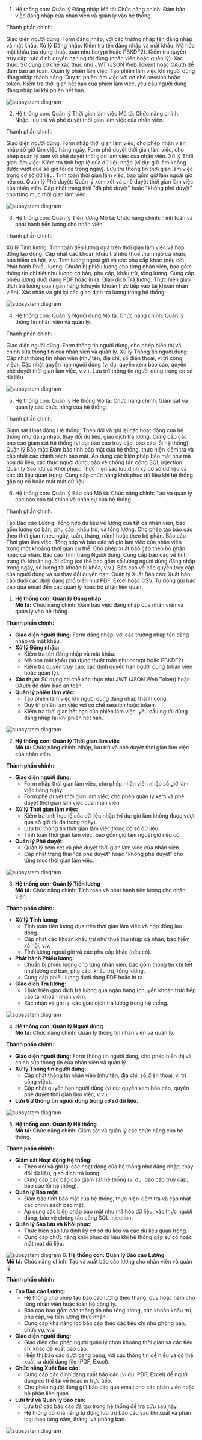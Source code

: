1. Hệ thống con: Quản lý Đăng nhập
Mô tả: Chức năng chính: Đảm bảo việc đăng nhập của nhân viên và quản lý vào hệ thống.

Thành phần chính:

Giao diện người dùng: Form đăng nhập, với các trường nhập tên đăng nhập và mật khẩu.
Xử lý Đăng nhập:
Kiểm tra tên đăng nhập và mật khẩu.
Mã hóa mật khẩu (sử dụng thuật toán như bcrypt hoặc PBKDF2).
Kiểm tra quyền truy cập: xác định quyền hạn người dùng (nhân viên hoặc quản lý).
Xác thực: Sử dụng cơ chế xác thực như JWT (JSON Web Token) hoặc OAuth để đảm bảo an toàn.
Quản lý phiên làm việc:
Tạo phiên làm việc khi người dùng đăng nhập thành công.
Duy trì phiên làm việc với cơ chế session hoặc token.
Kiểm tra thời gian hết hạn của phiên làm việc, yêu cầu người dùng đăng nhập lại khi phiên hết hạn.

![subsystem diagram](https://www.planttext.com/api/plantuml/png/UhzxlqDnIM9HIMbk3bT1Od9sOdggWb9WwSDTY_CKSWxlLJWouKXpNhf2NiR3NMiBb1IgkHGKadCIYuiLbDpoYt8LZan4baP8HZpSlHQNVWK5NGNlp8UxctCLIeeI5KeEhyf3DKUXxF02XLmWgqGX6oYmiXIgoVVmOeMCmviJiSaX6LXOMlbmTsCUa5rQgP0CCX2efXRXDYJV5MHaWcpFERmWLw4CQ49xCiA98GztBSp7eW8gxG8qlAJey1hiAcgvQhaSKlDIGC4A0000__y30000)

2. Hệ thống con: Quản lý Thời gian làm việc
Mô tả: Chức năng chính: Nhập, lưu trữ và phê duyệt thời gian làm việc của nhân viên.

Thành phần chính:

Giao diện người dùng:
Form nhập thời gian làm việc, cho phép nhân viên nhập số giờ làm việc hàng ngày.
Form phê duyệt thời gian làm việc, cho phép quản lý xem và phê duyệt thời gian làm việc của nhân viên.
Xử lý Thời gian làm việc:
Kiểm tra tính hợp lệ của dữ liệu nhập (ví dụ: giờ làm không được vượt quá số giờ tối đa trong ngày).
Lưu trữ thông tin thời gian làm việc trong cơ sở dữ liệu.
Tính toán thời gian làm việc, bao gồm giờ làm ngoài giờ nếu có.
Quản lý Phê duyệt:
Quản lý xem xét và phê duyệt thời gian làm việc của nhân viên.
Cập nhật trạng thái "đã phê duyệt" hoặc "không phê duyệt" cho từng mục thời gian làm việc.


![subsystem diagram](https://www.planttext.com/api/plantuml/png/X90n2i9044NxdEAJNho2bOqM2XQsImp9OdODoKGKIMLXxG44mKebQ67b8XOBtcDFu1LSHNIniHpc_PatSrVNHauieq8aNig28Oj2-Dt2d3SIYRwW5nkrueWuUzPhWJ4tQX7uc7b0aB0yXzySPG8oDkSg1Nrv_qlqZQh-ZmDgQDbwBa0P0-bAnh21JOh4Kc-YVJiMjc_KmIxJ9nc1kBIzyaSeZVKEWs9ga-IeEBTrNE9Zq0y59dfBxYckwnjpmtKoQe_0yal-CYczHYW7pvy-0000__y30000)

3. Hệ thống con: Quản lý Tiền lương
Mô tả: Chức năng chính: Tính toán và phát hành tiền lương cho nhân viên.

Thành phần chính:

Xử lý Tính lương:
Tính toán tiền lương dựa trên thời gian làm việc và hợp đồng lao động.
Cập nhật các khoản khấu trừ như thuế thu nhập cá nhân, bảo hiểm xã hội, v.v.
Tính lương ngoài giờ và các phụ cấp khác (nếu có).
Phát hành Phiếu lương:
Chuẩn bị phiếu lương cho từng nhân viên, bao gồm thông tin chi tiết như lương cơ bản, phụ cấp, khấu trừ, tổng lương.
Cung cấp phiếu lương dưới dạng PDF hoặc in ra.
Giao dịch Trả lương:
Thực hiện giao dịch trả lương qua ngân hàng (chuyển khoản trực tiếp vào tài khoản nhân viên).
Xác nhận và ghi lại các giao dịch trả lương trong hệ thống.

![subsystem diagram](https://www.planttext.com/api/plantuml/png/Z94nQiD044LxdUAZFdSmf73hW8kq6zdiYiXZ8Qq2mRX8vSALSMsmOaA8mP10AYr1nGRVOqwGAsHa6un88Ec6vR_z_yzykRgJMvNPOfG4gOfkbHuYl2gusX0I_u5-pEv1nlthlYGTOX80KQBo7E4rkzrHutTasXBWulHinxua3DYzATZCRmbQlbm9k1xXJiPPz8VUiDka-5omMv8MxVGSeMTyQM7yMi2UYRcgYvyvBetKUI7Si9l36lzE6ZOcf6tWfEvAgxXng-g3zKmGTWjX1E7gYTe9kh4QDsddaK4_axNztr-VqPRtlTyMYBXwBdwDGTe_qg7pSHdJe3EaGNE_Rm000F__0m00)

4. Hệ thống con: Quản lý Người dùng
Mô tả: Chức năng chính: Quản lý thông tin nhân viên và quản lý.

Thành phần chính:

Giao diện người dùng:
Form thông tin người dùng, cho phép hiển thị và chỉnh sửa thông tin của nhân viên và quản lý.
Xử lý Thông tin người dùng:
Cập nhật thông tin nhân viên (như tên, địa chỉ, số điện thoại, vị trí công việc).
Cập nhật quyền hạn người dùng (ví dụ: quyền xem báo cáo, quyền phê duyệt thời gian làm việc, v.v.).
Lưu trữ thông tin người dùng trong cơ sở dữ liệu.

![subsystem diagram](https://www.planttext.com/api/plantuml/png/UhzxlqDnIM9HIMbk3bT1Od9sOdggWb9WwSDTY_CKSWxlLV1BFxRXuUwvcGefXtVcfIifL7CfA2Jd91ONAoYvvHVbAfHa7DwIbwvGafcda8Ug5A4muk7kjM33Gd0g1fkheA2huFnmrze2XRmC85M2P3XKrkVOXbA5agA7kzUZojLorN8vfEQbW7m10000__y30000)

5. Hệ thống con: Quản lý Hệ thống
Mô tả: Chức năng chính: Giám sát và quản lý các chức năng của hệ thống.

Thành phần chính:

Giám sát Hoạt động Hệ thống:
Theo dõi và ghi lại các hoạt động của hệ thống như đăng nhập, thay đổi dữ liệu, giao dịch trả lương.
Cung cấp các báo cáo giám sát hệ thống (ví dụ: báo cáo truy cập, báo cáo lỗi hệ thống).
Quản lý Bảo mật:
Đảm bảo tính bảo mật của hệ thống, thực hiện kiểm tra và cập nhật các chính sách bảo mật.
Áp dụng các biện pháp bảo mật như mã hóa dữ liệu, xác thực người dùng, bảo vệ chống tấn công SQL injection.
Quản lý Sao lưu và Khôi phục:
Thực hiện sao lưu định kỳ cơ sở dữ liệu và các dữ liệu quan trọng.
Cung cấp chức năng khôi phục dữ liệu khi hệ thống gặp sự cố hoặc mất mát dữ liệu.



6. Hệ thống con: Quản lý Báo cáo
Mô tả: Chức năng chính: Tạo và quản lý các báo cáo tài chính và nhân sự của hệ thống.

Thành phần chính:

Tạo Báo cáo Lương:
Tổng hợp dữ liệu về lương của tất cả nhân viên, bao gồm lương cơ bản, phụ cấp, khấu trừ, và tổng lương.
Cho phép tạo báo cáo theo thời gian (theo ngày, tuần, tháng, năm) hoặc theo bộ phận.
Báo cáo Thời gian làm việc:
Tổng hợp và báo cáo số giờ làm việc của nhân viên trong một khoảng thời gian cụ thể.
Cho phép xuất báo cáo theo bộ phận hoặc cá nhân.
Báo cáo Tình trạng Người dùng:
Cung cấp báo cáo về tình trạng tài khoản người dùng (có thể bao gồm số lượng người dùng đăng nhập trong ngày, số lượng tài khoản bị khóa, v.v.).
Báo cáo về các quyền truy cập của người dùng và sự thay đổi quyền hạn.
Quản lý Xuất Báo cáo:
Xuất báo cáo dưới các định dạng phổ biến như PDF, Excel hoặc CSV.
Tự động gửi báo cáo qua email đến các quản lý hoặc bộ phận liên quan.



















1. **Hệ thống con: Quản lý Đăng nhập**  
**Mô tả:** Chức năng chính: Đảm bảo việc đăng nhập của nhân viên và quản lý vào hệ thống.

**Thành phần chính:**
- **Giao diện người dùng:** Form đăng nhập, với các trường nhập tên đăng nhập và mật khẩu.
- **Xử lý Đăng nhập:**  
  - Kiểm tra tên đăng nhập và mật khẩu.
  - Mã hóa mật khẩu (sử dụng thuật toán như bcrypt hoặc PBKDF2).
  - Kiểm tra quyền truy cập: xác định quyền hạn người dùng (nhân viên hoặc quản lý).
- **Xác thực:** Sử dụng cơ chế xác thực như JWT (JSON Web Token) hoặc OAuth để đảm bảo an toàn.
- **Quản lý phiên làm việc:**  
  - Tạo phiên làm việc khi người dùng đăng nhập thành công.
  - Duy trì phiên làm việc với cơ chế session hoặc token.
  - Kiểm tra thời gian hết hạn của phiên làm việc, yêu cầu người dùng đăng nhập lại khi phiên hết hạn.

![subsystem diagram](https://www.planttext.com/api/plantuml/png/UhzxlqDnIM9HIMbk3bT1Od9sOdggWb9WwSDTY_CKSWxlLJWouKXpNhf2NiR3NMiBb1IgkHGKadCIYuiLbDpoYt8LZan4baP8HZpSlHQNVWK5NGNlp8UxctCLIeeI5KeEhyf3DKUXxF02XLmWgqGX6oYmiXIgoVVmOeMCmviJiSaX6LXOMlbmTsCUa5rQgP0CCX2efXRXDYJV5MHaWcpFERmWLw4CQ49xCiA98GztBSp7eW8gxG8qlAJey1hiAcgvQhaSKlDIGC4A0000__y30000)

2. **Hệ thống con: Quản lý Thời gian làm việc**  
**Mô tả:** Chức năng chính: Nhập, lưu trữ và phê duyệt thời gian làm việc của nhân viên.

**Thành phần chính:**
- **Giao diện người dùng:**
  - Form nhập thời gian làm việc, cho phép nhân viên nhập số giờ làm việc hàng ngày.
  - Form phê duyệt thời gian làm việc, cho phép quản lý xem và phê duyệt thời gian làm việc của nhân viên.
- **Xử lý Thời gian làm việc:**  
  - Kiểm tra tính hợp lệ của dữ liệu nhập (ví dụ: giờ làm không được vượt quá số giờ tối đa trong ngày).
  - Lưu trữ thông tin thời gian làm việc trong cơ sở dữ liệu.
  - Tính toán thời gian làm việc, bao gồm giờ làm ngoài giờ nếu có.
- **Quản lý Phê duyệt:**  
  - Quản lý xem xét và phê duyệt thời gian làm việc của nhân viên.
  - Cập nhật trạng thái "đã phê duyệt" hoặc "không phê duyệt" cho từng mục thời gian làm việc.

![subsystem diagram](https://www.planttext.com/api/plantuml/png/X90n2i9044NxdEAJNho2bOqM2XQsImp9OdODoKGKIMLXxG44mKebQ67b8XOBtcDFu1LSHNIniHpc_PatSrVNHauieq8aNig28Oj2-Dt2d3SIYRwW5nkrueWuUzPhWJ4tQX7uc7b0aB0yXzySPG8oDkSg1Nrv_qlqZQh-ZmDgQDbwBa0P0-bAnh21JOh4Kc-YVJiMjc_KmIxJ9nc1kBIzyaSeZVKEWs9ga-IeEBTrNE9Zq0y59dfBxYckwnjpmtKoQe_0yal-CYczHYW7pvy-0000__y30000)

3. **Hệ thống con: Quản lý Tiền lương**  
**Mô tả:** Chức năng chính: Tính toán và phát hành tiền lương cho nhân viên.

**Thành phần chính:**
- **Xử lý Tính lương:**  
  - Tính toán tiền lương dựa trên thời gian làm việc và hợp đồng lao động.
  - Cập nhật các khoản khấu trừ như thuế thu nhập cá nhân, bảo hiểm xã hội, v.v.
  - Tính lương ngoài giờ và các phụ cấp khác (nếu có).
- **Phát hành Phiếu lương:**  
  - Chuẩn bị phiếu lương cho từng nhân viên, bao gồm thông tin chi tiết như lương cơ bản, phụ cấp, khấu trừ, tổng lương.
  - Cung cấp phiếu lương dưới dạng PDF hoặc in ra.
- **Giao dịch Trả lương:**  
  - Thực hiện giao dịch trả lương qua ngân hàng (chuyển khoản trực tiếp vào tài khoản nhân viên).
  - Xác nhận và ghi lại các giao dịch trả lương trong hệ thống.

![subsystem diagram](https://www.planttext.com/api/plantuml/png/Z94nQiD044LxdUAZFdSmf73hW8kq6zdiYiXZ8Qq2mRX8vSALSMsmOaA8mP10AYr1nGRVOqwGAsHa6un88Ec6vR_z_yzykRgJMvNPOfG4gOfkbHuYl2gusX0I_u5-pEv1nlthlYGTOX80KQBo7E4rkzrHutTasXBWulHinxua3DYzATZCRmbQlbm9k1xXJiPPz8VUiDka-5omMv8MxVGSeMTyQM7yMi2UYRcgYvyvBetKUI7Si9l36lzE6ZOcf6tWfEvAgxXng-g3zKmGTWjX1E7gYTe9kh4QDsddaK4_axNztr-VqPRtlTyMYBXwBdwDGTe_qg7pSHdJe3EaGNE_Rm000F__0m00)

4. **Hệ thống con: Quản lý Người dùng**  
**Mô tả:** Chức năng chính: Quản lý thông tin nhân viên và quản lý.

**Thành phần chính:**
- **Giao diện người dùng:** Form thông tin người dùng, cho phép hiển thị và chỉnh sửa thông tin của nhân viên và quản lý.
- **Xử lý Thông tin người dùng:**  
  - Cập nhật thông tin nhân viên (như tên, địa chỉ, số điện thoại, vị trí công việc).
  - Cập nhật quyền hạn người dùng (ví dụ: quyền xem báo cáo, quyền phê duyệt thời gian làm việc, v.v.).
- **Lưu trữ thông tin người dùng trong cơ sở dữ liệu.**

![subsystem diagram](https://www.planttext.com/api/plantuml/png/UhzxlqDnIM9HIMbk3bT1Od9sOdggWb9WwSDTY_CKSWxlLV1BFxRXuUwvcGefXtVcfIifL7CfA2Jd91ONAoYvvHVbAfHa7DwIbwvGafcda8Ug5A4muk7kjM33Gd0g1fkheA2huFnmrze2XRmC85M2P3XKrkVOXbA5agA7kzUZojLorN8vfEQbW7m10000__y30000)

5. **Hệ thống con: Quản lý Hệ thống**  
**Mô tả:** Chức năng chính: Giám sát và quản lý các chức năng của hệ thống.

**Thành phần chính:**
- **Giám sát Hoạt động Hệ thống:**  
  - Theo dõi và ghi lại các hoạt động của hệ thống như đăng nhập, thay đổi dữ liệu, giao dịch trả lương.
  - Cung cấp các báo cáo giám sát hệ thống (ví dụ: báo cáo truy cập, báo cáo lỗi hệ thống).
- **Quản lý Bảo mật:**  
  - Đảm bảo tính bảo mật của hệ thống, thực hiện kiểm tra và cập nhật các chính sách bảo mật.
  - Áp dụng các biện pháp bảo mật như mã hóa dữ liệu, xác thực người dùng, bảo vệ chống tấn công SQL injection.
- **Quản lý Sao lưu và Khôi phục:**  
  - Thực hiện sao lưu định kỳ cơ sở dữ liệu và các dữ liệu quan trọng.
  - Cung cấp chức năng khôi phục dữ liệu khi hệ thống gặp sự cố hoặc mất mát dữ liệu.

![subsystem diagram](https://www.planttext.com/api/plantuml/png/R96nJiCm48RtFCMlxBn31KChTQhW1OmJnLOT9sgSBbKdXWvC7H1YeqAC5PM09HPYCE8zxWbu1IweDAsKoVRTV_g-at_yvw1oOkRgt4Iba5EHfOWdDJLF5YPyO4H-1QV8hsqMOn41qeYgGZpKOPEZ2Xk7KK4D7rzhyWyswna1pd2bqW99UDTG9_5zUwWq3DTxsiiEUYHsphS2EJLRrq4k-5d2ghOAgSBMgbPHAbntyNrshCdVv70pmM1_3nQ-O_lJO3_xKXGmtxiQy_28iGfl6YMFFylEv11fzxXbZIdvrt_oqGGIyYymxBAg_tZBQ93QfFsENm000F__0m00)
6. **Hệ thống con: Quản lý Báo cáo Lương**  
**Mô tả:** Chức năng chính: Tạo và xuất báo cáo lương cho nhân viên và quản lý.

**Thành phần chính:**
- **Tạo Báo cáo Lương:**  
  - Hệ thống cho phép tạo báo cáo lương theo tháng, quý hoặc năm cho từng nhân viên hoặc toàn bộ công ty.
  - Báo cáo bao gồm các thông tin như tổng lương, các khoản khấu trừ, phụ cấp, và tiền lương thực nhận.
  - Cung cấp khả năng lọc báo cáo theo các tiêu chí như phòng ban, chức vụ, v.v.
- **Giao diện người dùng:**  
  - Giao diện cho phép người quản lý chọn khoảng thời gian và các tiêu chí khác để xuất báo cáo.
  - Hiển thị báo cáo dưới dạng bảng, với các thông tin dễ hiểu và có thể xuất ra dưới dạng file (PDF, Excel).
- **Chức năng Xuất Báo cáo:**  
  - Cung cấp các định dạng xuất báo cáo (ví dụ: PDF, Excel) để người dùng có thể tải về hoặc in trực tiếp.
  - Cho phép người dùng gửi báo cáo qua email cho các nhân viên hoặc bộ phận liên quan.
- **Lưu trữ và Quản lý Báo cáo:**  
  - Lưu trữ các báo cáo đã tạo trong hệ thống để tra cứu sau này.
  - Hệ thống có khả năng tự động lưu trữ báo cáo sau khi xuất và phân loại theo từng năm, tháng, và phòng ban.

![subsystem diagram](https://www.planttext.com/api/plantuml/png/UhzxlqDnIM9HIMbk3bT1Od9sOdggWb9WwSDTY_CKSWxlLN0wl31V8Hb8A2bKSoae9ESa5XShA4KytBqMBEtoSFTwXPpCXxlRIz6LAYZeAeGyt3qrBrqXu-7knGKAAGYrK6cuCQXIjGYBGXxk0XgArMIGH19CGk78n8Uxk_Co5B8VxjwCGqb9Hcg-GkNXLQKAoGztBOTOLClba9gN0l8y0000__y30000)
